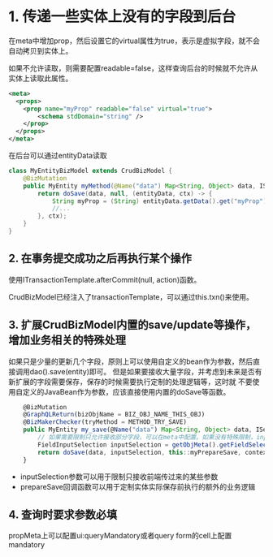 # 1. 传递一些实体上没有的字段到后台

在meta中增加prop，然后设置它的virtual属性为true，表示是虚拟字段，就不会自动拷贝到实体上。

如果不允许读取，则需要配置readable=false，这样查询后台的时候就不允许从实体上读取此属性。

```xml
<meta>
  <props>
    <prop name="myProp" readable="false" virtual="true">
        <schema stdDomain="string" />
    </prop>
  </props>
</meta>
```

在后台可以通过entityData读取

```java
class MyEntityBizModel extends CrudBizModel {
    @BizMutation
    public MyEntity myMethod(@Name("data") Map<String, Object> data, IServiceContext ctx) {
        return doSave(data, null, (entityData, ctx) -> {
            String myProp = (String) entityData.getData().get("myProp");
            //...
        }, ctx);
    }
}
```

## 2. 在事务提交成功之后再执行某个操作

使用ITransactionTemplate.afterCommit(null, action)函数。

CrudBizModel已经注入了transactionTemplate，可以通过this.txn()来使用。

## 3. 扩展CrudBizModel内置的save/update等操作，增加业务相关的特殊处理

如果只是少量的更新几个字段，原则上可以使用自定义的bean作为参数，然后直接调用dao().save(entity)即可。
但是如果要接收大量字段，并考虑到未来是否有新扩展的字段需要保存，保存的时候需要执行定制的处理逻辑等，这时就
不要使用自定义的JavaBean作为参数，应该直接使用内置的doSave等函数。

```javascript
    @BizMutation
    @GraphQLReturn(bizObjName = BIZ_OBJ_NAME_THIS_OBJ)
    @BizMakerChecker(tryMethod = METHOD_TRY_SAVE)
    public MyEntity my_save(@Name("data") Map<String, Object> data, IServiceContext context) {
        // 如果需要限制只允许接收部分字段，可以在meta中配置。如果没有特殊限制，inputSelection设置为null即可
        FieldInputSelection inputSelection = getObjMeta().getFieldSelection("my_selectio");
        return doSave(data, inputSelection, this::myPrepareSave, context);
    }
```

* inputSelection参数可以用于限制只接收前端传过来的某些参数
* prepareSave回调函数可以用于定制实体实际保存前执行的额外的业务逻辑


## 4. 查询时要求参数必填
propMeta上可以配置ui:queryMandatory或者query form的cell上配置mandatory
